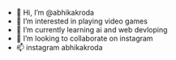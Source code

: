 - 👋 Hi, I’m @abhikakroda
- 👀 I’m interested in playing video games
- 🌱 I’m currently learning ai and web devloping
- 💞️ I’m looking to collaborate on instagram
- 📫 instagram  abhikakroda

<!---
abhikakroda/abhikakroda is a ✨ special ✨ repository because its `README.md` (this file) appears on your GitHub profile.
You can click the Preview link to take a look at your changes.  
--->
